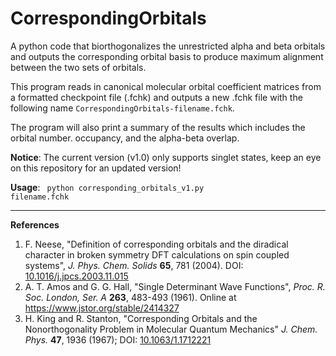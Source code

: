 # CorrespondingOrbitals

A python code that biorthogonalizes the unrestricted alpha and beta orbitals and outputs the corresponding orbital basis to produce maximum alignment between the two sets of orbitals.

This program reads in canonical molecular orbital coefficient matrices from a formatted checkpoint file (.fchk) and outputs a new .fchk file with the following name <code>CorrespondingOrbitals-filename.fchk</code>.

The program will also print a summary of the results which includes the orbital number. occupancy, and the alpha-beta overlap.

**Notice**: The current version (v1.0) only supports singlet states, keep an eye on this repository for an updated version!

**Usage**: <code> python corresponding_orbitals_v1.py filename.fchk </code>

---
**References**
1. F. Neese, "Definition of corresponding orbitals and the diradical character in broken symmetry DFT calculations on spin coupled systems", _J. Phys. Chem. Solids_ **65**, 781 (2004). DOI: [10.1016/j.jpcs.2003.11.015](https://dx.doi.org/10.1016/j.jpcs.2003.11.015)
2. A. T. Amos and G. G. Hall, "Single Determinant Wave Functions", _Proc. R. Soc. London, Ser. A_ **263**, 483-493 (1961). Online at https://www.jstor.org/stable/2414327
3. H. King and R. Stanton, "Corresponding Orbitals and the Nonorthogonality Problem in Molecular Quantum Mechanics" *J. Chem. Phys.* **47**, 1936 (1967); DOI: [10.1063/1.1712221](https://doi.org/10.1063/1.1712221)
